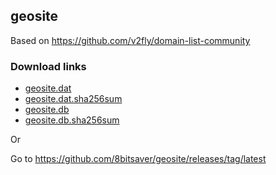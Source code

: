 ## geosite

Based on https://github.com/v2fly/domain-list-community

### Download links

- [geosite.dat](https://raw.githubusercontent.com/8bitsaver/geosite/release/geosite.dat)
- [geosite.dat.sha256sum](https://raw.githubusercontent.com/8bitsaver/geosite/release/geosite.dat.sha256sum)
- [geosite.db](https://raw.githubusercontent.com/8bitsaver/geosite/release/geosite.db)
- [geosite.db.sha256sum](https://raw.githubusercontent.com/8bitsaver/geosite/release/geosite.db.sha256sum)

Or

Go to https://github.com/8bitsaver/geosite/releases/tag/latest

